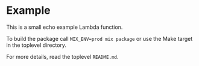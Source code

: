 # Example

This is a small echo example Lambda function.

To build the package call `MIX_ENV=prod mix package` or use the Make target in the toplevel directory.

For more details, read the toplevel `README.md`.